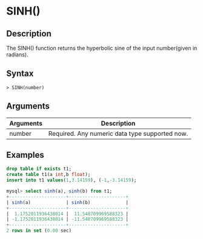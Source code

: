 # **SINH()**

## **Description**

The SINH() function returns the hyperbolic sine of the input number(given in radians).

## **Syntax**

```
> SINH(number)
```

## **Arguments**

|  Arguments   | Description  |
|  ----  | ----  |
| number | Required. Any numeric data type supported now. |

## **Examples**

```sql
drop table if exists t1;
create table t1(a int,b float);
insert into t1 values(1,3.14159), (-1,-3.14159);

mysql> select sinh(a), sinh(b) from t1;
+---------------------+---------------------+
| sinh(a)             | sinh(b)             |
+---------------------+---------------------+
|  1.1752011936438014 |  11.548709969588323 |
| -1.1752011936438014 | -11.548709969588323 |
+---------------------+---------------------+
2 rows in set (0.00 sec)
```
